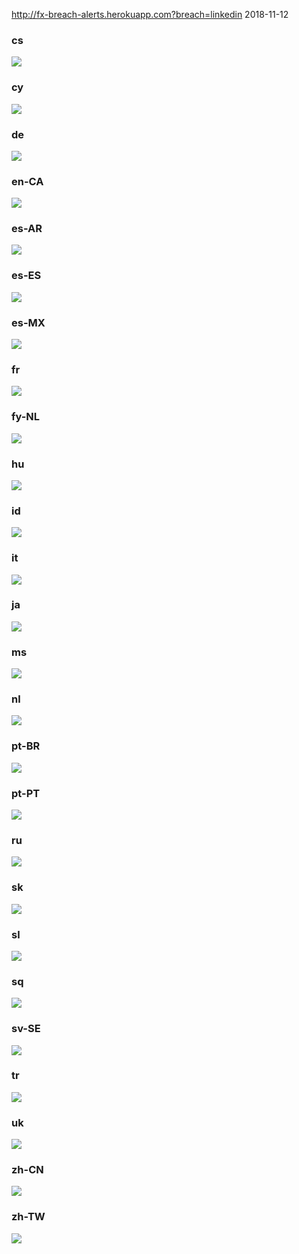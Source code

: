 http://fx-breach-alerts.herokuapp.com?breach=linkedin
2018-11-12
### cs
![](cs-desktop-linkedin.png)

### cy
![](cy-desktop-linkedin.png)

### de
![](de-desktop-linkedin.png)

### en-CA
![](en-CA-desktop-linkedin.png)

### es-AR
![](es-AR-desktop-linkedin.png)

### es-ES
![](es-ES-desktop-linkedin.png)

### es-MX
![](es-MX-desktop-linkedin.png)

### fr
![](fr-desktop-linkedin.png)

### fy-NL
![](fy-NL-desktop-linkedin.png)

### hu
![](hu-desktop-linkedin.png)

### id
![](id-desktop-linkedin.png)

### it
![](it-desktop-linkedin.png)

### ja
![](ja-desktop-linkedin.png)

### ms
![](ms-desktop-linkedin.png)

### nl
![](nl-desktop-linkedin.png)

### pt-BR
![](pt-BR-desktop-linkedin.png)

### pt-PT
![](pt-PT-desktop-linkedin.png)

### ru
![](ru-desktop-linkedin.png)

### sk
![](sk-desktop-linkedin.png)

### sl
![](sl-desktop-linkedin.png)

### sq
![](sq-desktop-linkedin.png)

### sv-SE
![](sv-SE-desktop-linkedin.png)

### tr
![](tr-desktop-linkedin.png)

### uk
![](uk-desktop-linkedin.png)

### zh-CN
![](zh-CN-desktop-linkedin.png)

### zh-TW
![](zh-TW-desktop-linkedin.png)
